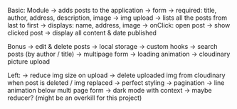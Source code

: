 Basic:
  Module
  -> adds posts to the application
    -> form
      -> required: title, author, address, description, image
      -> img upload
  -> lists all the posts from last to first
      -> displays: name, address, image
      -> onClick: open post
  -> show clicked post
    -> display all content & date published


Bonus
 -> edit & delete posts
 -> local storage
 -> custom hooks
 -> search posts (by author / title)
 -> multipage form
 -> loading animation
 -> cloudinary picture upload

 
 Left:
  -> reduce img size on upload
  -> delete uploaded img from cloudinary when post is deleted / img replaced
  -> perfect styling
  -> pagination
  -> line animation below multi page form
  -> dark mode with context
  -> maybe reducer? (might be an overkill for this project)